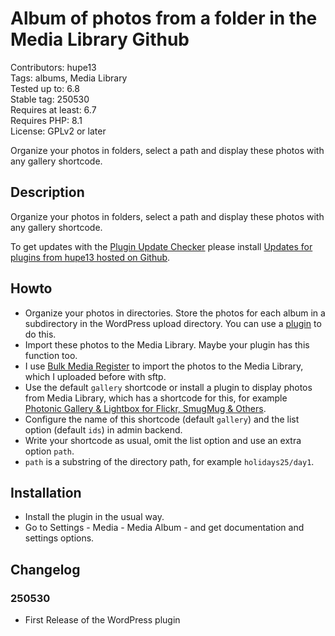 #  Album of photos from a folder in the Media Library Github

Contributors: hupe13    
Tags: albums, Media Library  
Tested up to: 6.8  
Stable tag: 250530     
Requires at least: 6.7     
Requires PHP: 8.1     
License: GPLv2 or later

Organize your photos in folders, select a path and display these photos with any gallery shortcode.

## Description

Organize your photos in folders, select a path and display these photos with any gallery shortcode.

To get updates with the [Plugin Update Checker](https://github.com/YahnisElsts/plugin-update-checker) please
install [Updates for plugins from hupe13 hosted on Github](https://github.com/hupe13/leafext-update-github).

## Howto

* Organize your photos in directories. Store the photos for each album in a subdirectory in the WordPress upload directory. You can use a <a href="https://wordpress.org/plugins/search/media+library+folder/">plugin</a> to do this.
* Import these photos to the Media Library. Maybe your plugin has this function too.
* I use <a href="https://wordpress.org/plugins/bulk-media-register/">Bulk Media Register</a> to import the photos to the Media Library, which I uploaded before with sftp.
* Use the default `gallery` shortcode or install a plugin to display photos from Media Library, which has a shortcode for this, for example <a href="https://wordpress.org/plugins/photonic/">Photonic Gallery & Lightbox for Flickr, SmugMug & Others</a>.
* Configure the name of this shortcode (default `gallery`) and the list option (default `ids`) in admin backend.
* Write your shortcode as usual, omit the list option and use an extra option `path`.
* `path` is a substring of the directory path, for example `holidays25/day1`.

## Installation

* Install the plugin in the usual way.
* Go to Settings - Media - Media Album - and get documentation and settings options.

## Changelog

### 250530

* First Release of the WordPress plugin
